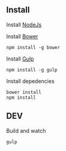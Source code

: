 ## Install

Install [NodeJs](https://nodejs.org/)

Install [Bower](http://bower.io/)

    npm install -g bower

Install [Gulp](http://gulpjs.com/)

    npm install -g gulp

Install depedencies

    bower install
    npm install

## DEV

Build and watch

    gulp

